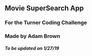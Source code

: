 ## Movie SuperSearch App
### For the Turner Coding Challenge
### Made by Adam Brown

##### To be updated on 1/27/19
